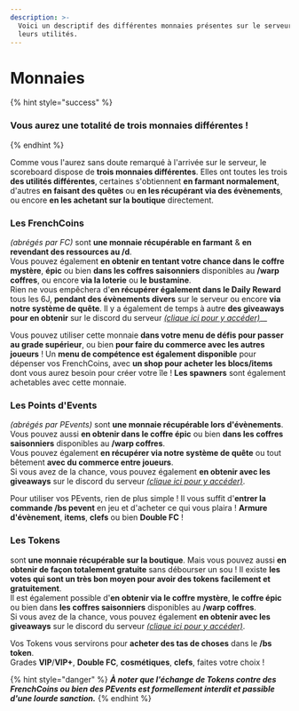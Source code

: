 ```yaml
---
description: >-
  Voici un descriptif des différentes monnaies présentes sur le serveur avec
  leurs utilités.
---
```


# Monnaies

{% hint style="success" %}
### Vous aurez une totalité de trois monnaies différentes !
{% endhint %}

Comme vous l'aurez sans doute remarqué à l'arrivée sur le serveur, le scoreboard dispose de **trois monnaies différentes**. Elles ont toutes les trois **des utilités différentes**, certaines s'obtiennent **en farmant normalement**, d'autres **en faisant des quêtes** ou **en les récupérant via des évènements**, ou encore **en les achetant sur la boutique** directement.

### Les FrenchCoins

_\(abrégés par FC\)_ sont **une monnaie récupérable en farmant** & **en revendant des ressources au /d**.  
Vous pouvez également **en obtenir en tentant votre chance dans le coffre mystère**, **épic** ou bien **dans les coffres saisonniers** disponibles au **/warp coffres**, ou encore **via la loterie** ou **le bustamine**.  
Rien ne vous empêchera d'**en récupérer également dans le Daily Reward** tous les 6J, **pendant des évènements divers** sur le serveur ou encore **via notre système de quête**. Il y a également de temps à autre **des giveaways pour en obtenir** sur le discord du serveur [_\(clique ici pour y accéder\)_](https://discordapp.com/invite/YxgDvvQ)\_\_

Vous pouvez utiliser cette monnaie **dans votre menu de défis pour passer au grade supérieur**, ou bien **pour faire du commerce avec les autres joueurs** ! Un **menu de compétence est également disponible** pour dépenser vos FrenchCoins, avec **un shop pour acheter les blocs/items** dont vous aurez besoin pour créer votre île ! **Les spawners** sont également achetables avec cette monnaie.

### Les Points d'Events

_\(abrégés par PEvents\)_ sont **une monnaie récupérable lors d'évènements**.  
Vous pouvez aussi **en obtenir dans le coffre épic** ou bien **dans les coffres saisonniers** disponibles au **/warp coffres**.  
Vous pouvez également **en récupérer via notre système de quête** ou tout bêtement **avec du commerce entre joueurs**.  
Si vous avez de la chance, vous pouvez également **en obtenir avec les giveaways** sur le discord du serveur [_\(clique ici pour y accéder\)_](https://discordapp.com/invite/YxgDvvQ).

Pour utiliser vos PEvents, rien de plus simple ! Il vous suffit d'**entrer la commande /bs pevent** en jeu et d'acheter ce qui vous plaira ! **Armure d'évènement**, **items**, **clefs** ou bien **Double FC** !

### **Les Tokens**

sont **une monnaie récupérable sur la boutique**. Mais vous pouvez aussi **en obtenir de façon totalement gratuite** sans débourser un sou ! Il existe **les votes qui sont un très bon moyen pour avoir des tokens facilement et gratuitement**.  
Il est également possible d'**en obtenir via le coffre mystère**, **le coffre épic** ou bien dans **les coffres saisonniers** disponibles au **/warp coffres**.  
Si vous avez de la chance, vous pouvez également **en obtenir avec les giveaways** sur le discord du serveur [_\(clique ici pour y accéder\)_](https://discordapp.com/invite/YxgDvvQ).

Vos Tokens vous servirons pour **acheter des tas de choses** dans le **/bs token**.  
Grades **VIP**/**VIP+**, **Double FC**, **cosmétiques**, **clefs**, faites votre choix !

{% hint style="danger" %}
_**À noter que l'échange de Tokens contre des FrenchCoins ou bien des PEvents est formellement interdit et passible d'une lourde sanction.**_
{% endhint %}


